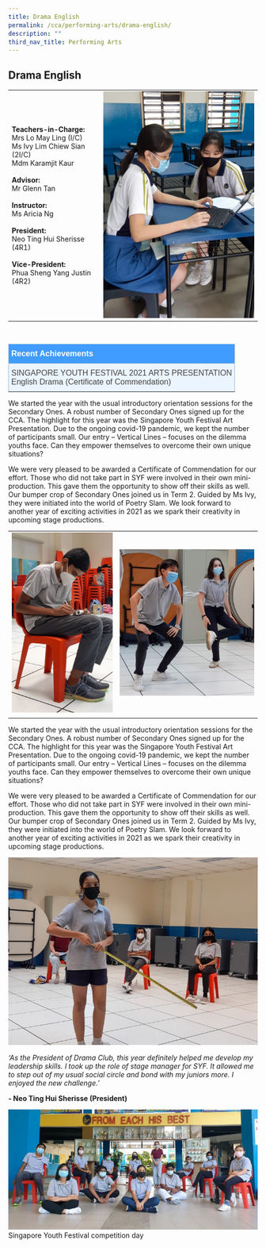 ```yaml
---
title: Drama English
permalink: /cca/performing-arts/drama-english/
description: ""
third_nav_title: Performing Arts
---
```

## **Drama English**



| |  | 
| -------- | -------- | 
| **Teachers-in-Charge:** <br>Mrs Lo May Ling (I/C) <br>Ms Ivy Lim Chiew Sian (2I/C) <br>Mdm Karamjit Kaur<br><br>**Advisor:** <br>Mr Glenn Tan<br><br>**Instructor:** <br>Ms Aricia Ng<br><br>**President:**<br>      Neo Ting Hui Sherisse (4R1)<br><br>**Vice-President:**    <br>Phua Sheng Yang Justin (4R2) | <img src="/images/Cca/cca-dramael-i-let-the-creative-juices-flow-683x1024.jpg" alt="Discussing the script" style="width:400px" />  | 

<br>

<style type="text/css">
.tg  {border-collapse:collapse;border-color:#9ABAD9;border-spacing:0;}
.tg td{background-color:#EBF5FF;border-color:#9ABAD9;border-style:solid;border-width:1px;color:#444;
  font-family:Arial, sans-serif;font-size:14px;overflow:hidden;padding:10px 5px;word-break:normal;}
.tg th{background-color:#409cff;border-color:#9ABAD9;border-style:solid;border-width:1px;color:#fff;
  font-family:Arial, sans-serif;font-size:14px;font-weight:normal;overflow:hidden;padding:10px 5px;word-break:normal;}
.tg .tg-3jrd{border-color:inherit;font-family:"Lucida Sans Unicode", "Lucida Grande", sans-serif !important;font-size:medium;
  text-align:left;vertical-align:top}
</style>
<table class="tg">
<thead>
  <tr>
		<th class="tg-3jrd"><b>Recent Achievements</b><br></th>
  </tr>
</thead>
<tbody>
  <tr>
    <td class="tg-3jrd">SINGAPORE YOUTH FESTIVAL 2021 ARTS PRESENTATION<br>English Drama (Certificate of Commendation)</td>
  </tr>
</tbody>
</table>


We started the year with the usual introductory orientation sessions for the Secondary Ones. A robust number of Secondary Ones signed up for the CCA. The highlight for this year was the Singapore Youth Festival Art Presentation. Due to the ongoing covid-19 pandemic, we kept the number of participants small. Our entry – Vertical Lines – focuses on the dilemma youths face. Can they empower themselves to overcome their own unique situations?


We were very pleased to be awarded a Certificate of Commendation for our effort. Those who did not take part in SYF were involved in their own mini-production. This gave them the opportunity to show off their skills as well. Our bumper crop of Secondary Ones joined us in Term 2. Guided by Ms Ivy, they were initiated into the world of Poetry Slam.  We look forward to another year of exciting activities in 2021 as we spark their creativity in upcoming stage productions.

| | |
|-|-|
| ![Scriptwriting](/images/Cca/cca-dramael-i-scriptwriting-576x1024.jpg) | ![Warming up](/images/Cca/cca-dramael-i-warm-ups-e1627302099642-768x835.jpg) |
| | |


We started the year with the usual introductory orientation sessions for the Secondary Ones. A robust number of Secondary Ones signed up for the CCA. The highlight for this year was the Singapore Youth Festival Art Presentation. Due to the ongoing covid-19 pandemic, we kept the number of participants small. Our entry – Vertical Lines – focuses on the dilemma youths face. Can they empower themselves to overcome their own unique situations?

We were very pleased to be awarded a Certificate of Commendation for our effort. Those who did not take part in SYF were involved in their own mini-production. This gave them the opportunity to show off their skills as well. Our bumper crop of Secondary Ones joined us in Term 2. Guided by Ms Ivy, they were initiated into the world of Poetry Slam.  We look forward to another year of exciting activities in 2021 as we spark their creativity in upcoming stage productions.

![Use of space](/images/Cca/cca-dramael-i-use-of-space-768x576.jpg)


*‘As the President of Drama Club, this year definitely helped me develop my leadership skills. I took up the role of stage manager for SYF. It allowed me to step out of my usual social circle and bond with my juniors more. I enjoyed the new challenge.’*

**- Neo Ting Hui Sherisse (President)**

![Singapore Youth Festival competition day](/images/Cca/cca-dramael-i-SYF-Competition-Day-768x368.jpg)
Singapore Youth Festival competition day